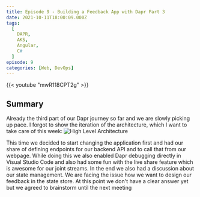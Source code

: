 ```yaml
---
title: Episode 9 - Building a Feedback App with Dapr Part 3
date: 2021-10-11T18:00:09.000Z
tags:
  [
    DAPR,
    AKS,
    Angular,
    C#
  ]
episode: 9
categories: [Web, DevOps]
---
```


{{< youtube "mwR118CPT2g" >}}

## Summary

Already the third part of our Dapr journey so far and we are slowly picking up pace. I forgot to show the iteration of the architecture, which I want to take care of this week:
![High Level Architecture](/episode-0008/highlevel.png)

This time we decided to start changing the application first and had our share of defining endpoints for our backend API and to call that from our webpage. While doing this we also enabled Dapr debugging directly in Visual Studio Code and also had some fun with the live share feature which is awesome for our joint streams. In the end we also had a discussion about our state management. We are facing the issue how we want to design our feedback in the state store. At this point we don't have a clear answer yet but we agreed to brainstorm until the next meeting

